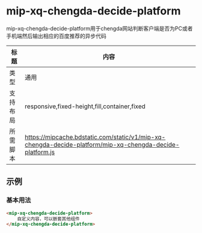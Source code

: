 # mip-xq-chengda-decide-platform

mip-xq-chengda-decide-platform用于chengda网站判断客户端是否为PC或者手机端然后输出相应的百度推荐的异步代码


标题|内容
----|----
类型|通用
支持布局|responsive,fixed-height,fill,container,fixed
所需脚本|https://mipcache.bdstatic.com/static/v1/mip-xq-chengda-decide-platform/mip-xq-chengda-decide-platform.js

## 示例

### 基本用法
```html
<mip-xq-chengda-decide-platform>
    自定义内容，可以嵌套其他组件
</mip-xq-chengda-decide-platform>
```



